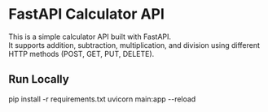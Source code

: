 # FastAPI Calculator API

This is a simple calculator API built with FastAPI.  
It supports addition, subtraction, multiplication, and division using different HTTP methods (POST, GET, PUT, DELETE).

## Run Locally

pip install -r requirements.txt
uvicorn main:app --reload
